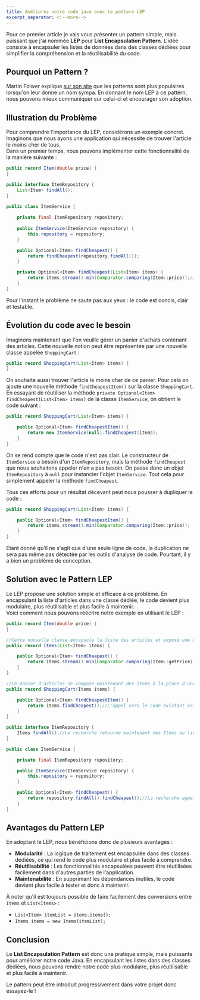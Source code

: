 ```yaml
---
title: Améliorez votre code java avec le pattern LEP
excerpt_separator: <!--more-->
---
```

Pour ce premier article je vais vous présenter un pattern simple, mais puissant que j'ai nommée **LEP** pour **List Encapsulation Pattern**.
L'idée consiste à encapsuler les listes de données dans des classes dédiées pour simplifier la compréhension et la réutilisabilité du code.
<!--more-->

## Pourquoi un Pattern ?
Martin Folwer explique
[sur son site](https://www.martinfowler.com/bliki/POJO.html)
que les patterns sont plus populaires lorsqu'on leur donne un nom sympa.
En donnant le nom LEP à ce pattern, nous pouvons mieux communiquer sur celui-ci et encourager son adoption.

## Illustration du Problème
Pour comprendre l'importance du LEP, considérons un exemple concret.
Imaginons que nous ayons une application qui nécessite de trouver l'article le moins cher de tous.\
Dans un premier temps, nous pouvons implémenter cette fonctionnalité de la manière suivante :
```java
public record Item(double price) {
}

public interface ItemRepository {
    List<Item> findAll();
}

public class ItemService {
    
    private final ItemRepository repository;
    
    public ItemService(ItemService repository) {
        this.repository = repository;
    }

    public Optional<Item> findCheapest() {
        return findCheapest(repository.findAll());
    }

    private Optional<Item> findCheapest(List<Item> items) {
        return items.stream().min(Comparator.comparing(Item::price));//Ici on recherche l'article le moins cher de la liste
    }
}
```
Pour l'instant le problème ne saute pas aux yeux : le code est concis, clair et testable.

## Évolution du code avec le besoin

Imaginons maintenant que l'on veuille gérer un panier d'achats contenant des articles. Cette nouvelle notion peut être représentée par une nouvelle classe appelée `ShoppingCart` :
```java
public record ShoppingCart(List<Item> items) {
}
```

On souhaite aussi trouver l'article le moins cher de ce panier.
Pour cela on ajoute une nouvelle méthode `findCheapestItem()` sur la classe `ShoppingCart`.
En essayant de réutiliser la méthode `private Optional<Item> findCheapest(List<Item> items)` de la classe `ItemService`, on obtient le code suivant :
```java
public record ShoppingCart(List<Item> items) {

    public Optional<Item> findCheapestItem() {
        return new ItemService(null).findCheapest(items);
    }
}
```

On se rend compte que le code n'est pas clair. Le constructeur de `ItemService` a besoin d'un `ItemRepository`, mais la méthode `findCheapest` que nous souhaitons appeler n'en a pas besoin. On passe donc un objet `ItemRepository` à `null` pour instancier l'objet `ItemService`. Tout cela pour simplement appeler la méthode `findCheapest`.

Tous ces efforts pour un résultat décevant peut nous pousser à dupliquer le code :
```java
public record ShoppingCart(List<Item> items) {

    public Optional<Item> findCheapestItem() {
        return items.stream().min(Comparator.comparing(Item::price));
    }
}
```

Étant donné qu'il ne s'agit que d'une seule ligne de code, la duplication ne sera pas même pas détectée par les outils d'analyse de code.
Pourtant, il y a bien un problème de conception.

## Solution avec le Pattern LEP

Le LEP propose une solution simple et efficace à ce problème.
En encapsulant la liste d'articles dans une classe dédiée, le code devient plus modulaire, plus réutilisable et plus facile à maintenir.\
Voici comment nous pouvons réécrire notre exemple en utilisant le LEP :
```java
public record Item(double price) {
}

//Cette nouvelle classe encapsule la liste des articles et expose une méthode de recherche de l'article le moins cher
public record Items(List<Item> items) {

    public Optional<Item> findCheapest() {
        return items.stream().min(Comparator.comparing(Item::getPrice));
    }
}

//Le panier d'articles se compose maintenant des Items à la place d'une List<Item>
public record ShoppingCart(Items items) {

    public Optional<Item> findCheapestItem() {
        return items.findCheapest();//L'appel vers le code existant est simplifé
    }
}

public interface ItemRepository {
    Items findAll();//Le recherche retourne maintenant des Items au lieu d'une List<Item>
}

public class ItemService {

    private final ItemRepository repository;

    public ItemService(ItemService repository) {
        this.repository = repository;
    }

    public Optional<Item> findCheapest() {
        return repository.findAll().findCheapest();//La recherche appelle le code existant
    }
}
```
## Avantages du Pattern LEP

En adoptant le LEP, nous bénéficions donc de plusieurs avantages :

* **Modularité** : La logique de traitement est encapsulée dans des classes dédiées, ce qui rend le code plus modulaire et plus facile à comprendre.
* **Réutilisabilité** : Les fonctionnalités encapsulées peuvent être réutilisées facilement dans d'autres parties de l'application.
* **Maintenabilité** : En supprimant les dépendances inutiles, le code devient plus facile à tester et donc à maintenir.

À noter qu'il est toujours possible de faire facilement des conversions entre `Items` et `List<Items>` :
* `List<Item> itemList = items.items();`
* `Items items = new Items(itemList);`


## Conclusion
Le **List Encapsulation Pattern** est donc une pratique simple, mais puissante pour améliorer notre code Java. En encapsulant les listes dans des classes dédiées, nous pouvons rendre notre code plus modulaire, plus réutilisable et plus facile à maintenir.

Le pattern peut être introduit progressivement dans votre projet donc essayez-le !
